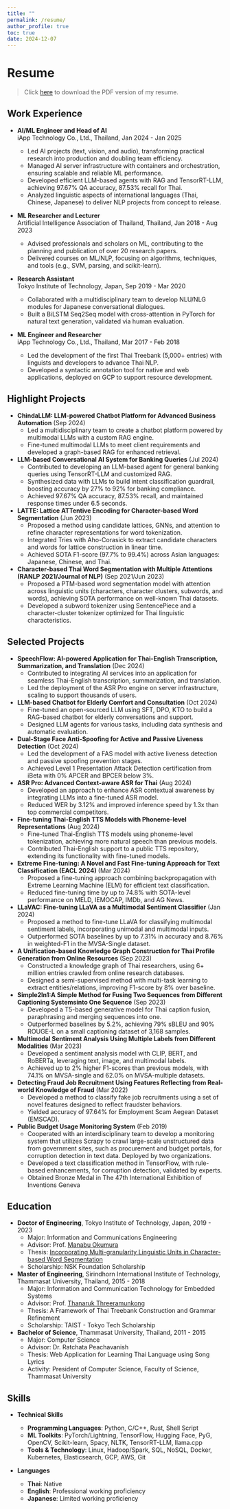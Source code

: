 ```yaml
---
title: ""
permalink: /resume/
author_profile: true
toc: true
date: 2024-12-07
---
```


# Resume
> Click [here](/assets/files/thodsaporn-chayintr-web-resume.pdf) to download the PDF version of my resume.

## Work Experience
- **AI/ML Engineer and Head of AI**  <br>iApp Technology Co., Ltd., Thailand, Jan 2024 - Jan 2025  
    - Led AI projects (text, vision, and audio), transforming practical research into production and doubling team efficiency.
    - Managed AI server infrastructure with containers and orchestration, ensuring scalable and reliable ML performance.
    - Developed efficient LLM-based agents with RAG and TensorRT-LLM, achieving 97.67% QA accuracy, 87.53% recall for Thai.
    - Analyzed linguistic aspects of international languages (Thai, Chinese, Japanese) to deliver NLP projects from concept to release.
    
- **ML Researcher and Lecturer** <br>Artificial Intelligence Association of Thailand, Thailand, Jan 2018 - Aug 2023  
    - Advised professionals and scholars on ML, contributing to the planning and publication of over 20 research papers.
    - Delivered courses on ML/NLP, focusing on algorithms, techniques, and tools (e.g., SVM, parsing, and scikit-learn).

- **Research Assistant** <br>Tokyo Institute of Technology, Japan, Sep 2019 - Mar 2020
    - Collaborated with a multidisciplinary team to develop NLU/NLG modules for Japanese conversational dialogues.
    - Built a BiLSTM Seq2Seq model with cross-attention in PyTorch for natural text generation, validated via human evaluation.

- **ML Engineer and Researcher** <br>iApp Technology Co., Ltd., Thailand, Mar 2017 - Feb 2018
    - Led the development of the first Thai Treebank (5,000+ entries) with linguists and developers to advance Thai NLP.
    - Developed a syntactic annotation tool for native and web applications, deployed on GCP to support resource development.

## Highlight Projects
- **ChindaLLM: LLM-powered Chatbot Platform for Advanced Business Automation** (Sep 2024)
    - Led a multidisciplinary team to create a chatbot platform powered by multimodal LLMs with a custom RAG engine.
    - Fine-tuned multimodal LLMs to meet client requirements and developed a graph-based RAG for enhanced retrieval.
- **LLM-based Conversational AI System for Banking Queries** (Jul 2024)
    - Contributed to developing an LLM-based agent for general banking queries using TensorRT-LLM and customized RAG.
    - Synthesized data with LLMs to build intent classification guardrail, boosting accuracy by 27% to 92% for banking compliance.
    - Achieved 97.67% QA accuracy, 87.53% recall, and maintained response times under 6.5 seconds.
- **LATTE: Lattice ATTentive Encoding for Character-based Word Segmentation** (Jun 2023)
    - Proposed a method using candidate lattices, GNNs, and attention to refine character representations for word tokenization.
    - Integrated Tries with Aho-Corasick to extract candidate characters and words for lattice construction in linear time. 
    - Achieved SOTA F1-score (97.7% to 99.4%) across Asian languages: Japanese, Chinese, and Thai.
- **Character-based Thai Word Segmentation with Multiple Attentions (RANLP 2021/Journal of NLP)** (Sep 2021/Jun 2023)
    - Proposed a PTM-based word segmentation model with attention across linguistic units (characters, character clusters, subwords, and words), achieving SOTA performance on well-known Thai datasets.
    - Developed a subword tokenizer using SentencePiece and a character-cluster tokenizer optimized for Thai linguistic characteristics.

## Selected Projects
- **SpeechFlow: AI-powered Application for Thai-English Transcription, Summarization, and Translation** (Dec 2024)
    - Contributed to integrating AI services into an application for seamless Thai-English transcription, summarization, and translation.
    - Led the deployment of the ASR Pro engine on server infrastructure, scaling to support thousands of users.
- **LLM-based Chatbot for Elderly Comfort and Consultation** (Oct 2024)
    - Fine-tuned an open-sourced LLM using SFT, DPO, KTO to build a RAG-based chatbot for elderly conversations and support.
    - Designed LLM agents for various tasks, including data synthesis and automatic evaluation.
- **Dual-Stage Face Anti-Spoofing for Active and Passive Liveness Detection** (Oct 2024)
    - Led the development of a FAS model with active liveness detection and passive spoofing prevention stages.
    - Achieved Level 1 Presentation Attack Detection certification from iBeta with 0% APCER and BPCER below 3%.
- **ASR Pro: Advanced Context-aware ASR for Thai** (Aug 2024)
    - Developed an approach to enhance ASR contextual awareness by integrating LLMs into a fine-tuned ASR model.
    - Reduced WER by 3.12% and improved inference speed by 1.3x than top commercial competitors.
- **Fine-tuning Thai-English TTS Models with Phoneme-level Representations** (Aug 2024)
    - Fine-tuned Thai-English TTS models using phoneme-level tokenization, achieving more natural speech than previous models.
    - Contributed Thai-English support to a public TTS repository, extending its functionality with fine-tuned models.
- **Extreme Fine-tuning: A Novel and Fast Fine-tuning Approach for Text Classification (EACL 2024)** (Mar 2024)
    - Proposed a fine-tuning approach combining backpropagation with Extreme Learning Machine (ELM) for efficient text classification.
    - Reduced fine-tuning time by up to 74.8% with SOTA-level performance on MELD, IEMOCAP, IMDb, and AG News.
- **LLaVAC: Fine-tuning LLaVA as a Multimodal Sentiment Classifier** (Jan 2024)
    - Proposed a method to fine-tune LLaVA for classifying multimodal sentiment labels, incorporating unimodal and multimodal inputs.
    - Outperformed SOTA baselines by up to 7.31% in accuracy and 8.76% in weighted-F1 in the MVSA-Single dataset.
- **A Unification-based Knowledge Graph Construction for Thai Profile Generation from Online Resources** (Sep 2023)
    - Constructed a knowledge graph of Thai researchers, using 6+ million entries crawled from online research databases. 
    - Designed a semi-supervised method with multi-task learning to extract entities/relations, improving F1-score by 8% over baseline.
- **Simple2In1:A Simple Method for Fusing Two Sequences from Different Captioning Systemsinto One Sequence** (Sep 2023)
    - Developed a T5-based generative model for Thai caption fusion, paraphrasing and merging sequences into one.
    - Outperformed baselines by 5.2%, achieving 79% sBLEU and 90% ROUGE-L on a small captioning dataset of 3,168 samples.
- **Multimodal Sentiment Analysis Using Multiple Labels from Different Modalities** (Mar 2023)
    - Developed a sentiment analysis model with CLIP, BERT, and RoBERTa, leveraging text, image, and multimodal labels.
    - Achieved up to 2% higher F1-scores than previous models, with 74.1% on MVSA-single and 62.0% on MVSA-multiple datasets.
- **Detecting Fraud Job Recruitment Using Features Reflecting from Real-world Knowledge of Fraud** (Mar 2022)
    - Developed a method to classify fake job recruitments using a set of novel features designed to reflect fraudster behaviors.
    - Yielded accuracy of 97.64% for Employment Scam Aegean Dataset (EMSCAD).
- **Public Budget Usage Monitoring System** (Feb 2019)
    - Cooperated with an interdisciplinary team to develop a monitoring system that utilizes Scrapy to crawl large-scale unstructured data from government sites, such as procurement and budget portals, for corruption detection in text data. Deployed by two organizations.
    - Developed a text classification method in TensorFlow, with rule-based enhancements, for corruption detection, validated by experts.
    - Obtained Bronze Medal in The 47th International Exhibition of Inventions Geneva

## Education
- **Doctor of Engineering**, Tokyo Institute of Technology, Japan, 2019 - 2023
    - Major: Information and Communications Engineering
    - Advisor: Prof. [Manabu Okumura](http://www.lr.pi.titech.ac.jp/~oku/index-e.html)
    - Thesis: [Incorporating Multi-granularity Linguistic Units in Character-based Word Segmentation](https://t2r2.star.titech.ac.jp/cgi-bin/publicationinfo.cgi?q_publication_content_number=CTT100902372)
    - Scholarship: NSK Foundation Scholarship
- **Master of Engineering**, Sirindhorn International Institute of Technology, Thammasat University, Thailand, 2015 - 2018
    - Major: Information and Communication Technology for Embedded Systems
    - Advisor: Prof. [Thanaruk Threeramunkong](https://www.siit.tu.ac.th/page_bx.php?cid=106&cno=58&show=)
    - Thesis: A Framework of Thai Treebank Construction and Grammar Refinement 
    - Scholarship: TAIST - Tokyo Tech Scholarship
- **Bachelor of Science**, Thammasat University, Thailand, 2011 - 2015
    - Major: Computer Science
    - Advisor: Dr. Ratchata Peachavanish
    - Thesis: Web Application for Learning Thai Language using Song Lyrics
    - Activity: President of Computer Science, Faculty of Science, Thammasat University

## Skills
- **Technical Skills**
    - **Programming Languages**: Python, C/C++, Rust, Shell Script
    - **ML Toolkits**: PyTorch/Lightning, TensorFlow, Hugging Face, PyG, OpenCV, Scikit-learn, Spacy, NLTK, TensorRT-LLM, llama.cpp 
    - **Tools & Technology**: Linux, Hadoop/Spark, SQL, NoSQL, Docker, Kubernetes, Elasticsearch, GCP, AWS, Git

- **Languages**
    - **Thai**: Native
    - **English**: Professional working proficiency
    - **Japanese**: Limited working proficiency